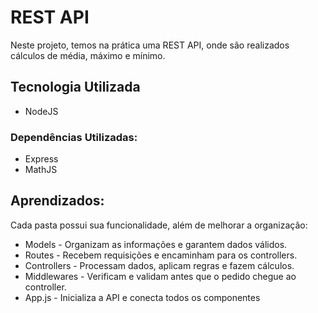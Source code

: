 # REST API
<p>Neste projeto, temos na prática uma REST API, onde são realizados cálculos de média, máximo e mínimo.</p>
<h2>Tecnologia Utilizada</h2>
<ul>
  <li>NodeJS</li>
</ul>
<h3>Dependências Utilizadas:</h3>
<ul>
  <li>Express</li>
  <li>MathJS</li>
</ul>
<h2>Aprendizados:</h2>
<p>Cada pasta possui sua funcionalidade, além de melhorar a organização:</p>
<ul>
  <li>Models - Organizam as informações e garantem dados válidos.</li>
  <li>Routes - Recebem requisições e encaminham para os controllers.</li>
  <li>Controllers - Processam dados, aplicam regras e fazem cálculos.</li>
  <li>Middlewares - Verificam e validam antes que o pedido chegue ao controller.</li>
  <li>App.js - Inicializa a API e conecta todos os componentes</li>
</ul>

